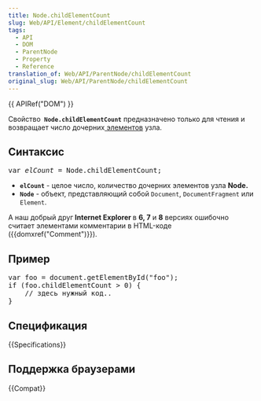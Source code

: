 ```yaml
---
title: Node.childElementCount
slug: Web/API/Element/childElementCount
tags:
  - API
  - DOM
  - ParentNode
  - Property
  - Reference
translation_of: Web/API/ParentNode/childElementCount
original_slug: Web/API/ParentNode/childElementCount
---
```

<div>
<p>{{ APIRef("DOM") }}</p>

<p>Свойство<code><strong> Node.childElementCount</strong></code> предназначено только для чтения и возвращает число дочерних<u> элементов</u> узла.</p>
</div>

<h2 id="Syntax">Синтаксис</h2>

<pre class="syntaxbox">var <var>elCount</var> = Node.childElementCount;
</pre>

<ul>
 <li><code><strong>elCount</strong></code> - целое число, количество дочерних элементов узла <strong>Node.</strong></li>
 <li><code><strong>Node</strong></code> - объект, представляющий собой <code>Document</code>, <code>DocumentFragment</code> или <code>Element</code>.</li>
</ul>

<div class="warning">
<p>А наш добрый друг<strong> Internet Explorer </strong>в <strong>6, 7</strong> и <strong>8</strong> версиях ошибочно считает элементами комментарии в HTML-коде ({{domxref("Comment")}}).</p>
</div>

<h2 id="Пример">Пример</h2>

<pre class="brush:js">var foo = document.getElementById("foo");
if (foo.childElementCount &gt; 0) {
    // здесь нужный код..
}</pre>

<h2 id="Спецификация">Спецификация</h2>

{{Specifications}}

<h2 id="Поддержка_браузерами">Поддержка браузерами</h2>

<p>{{Compat}}</p>
